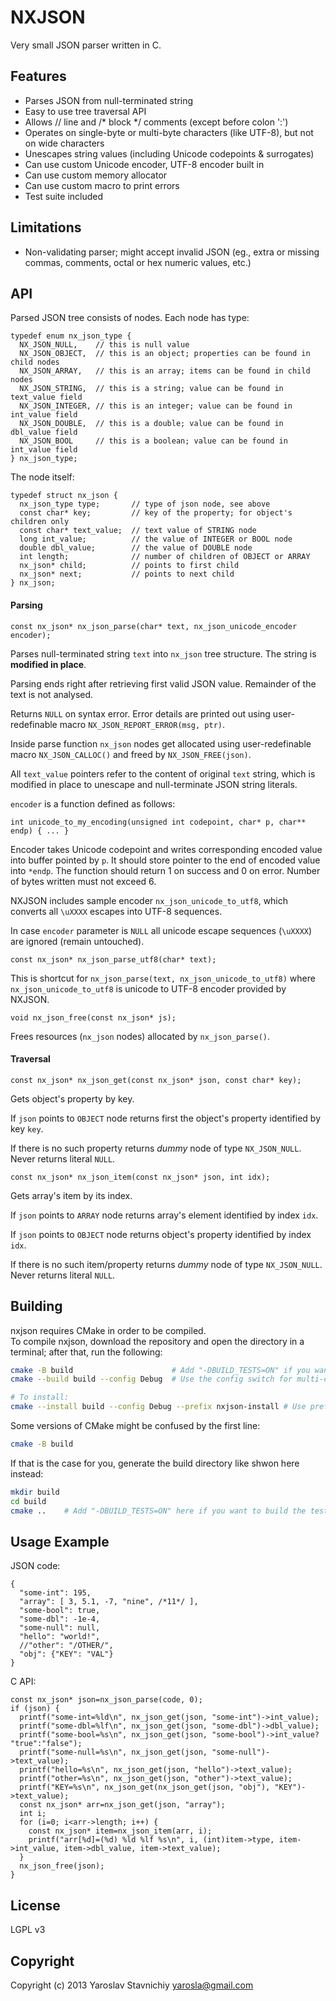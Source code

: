 NXJSON
================================

Very small JSON parser written in C.

## Features

- Parses JSON from null-terminated string
- Easy to use tree traversal API
- Allows // line and /\* block \*/ comments (except before colon ':')
- Operates on single-byte or multi-byte characters (like UTF-8), but not on wide characters
- Unescapes string values (including Unicode codepoints & surrogates)
- Can use custom Unicode encoder, UTF-8 encoder built in
- Can use custom memory allocator
- Can use custom macro to print errors
- Test suite included

## Limitations

- Non-validating parser; might accept invalid JSON (eg., extra or missing commas, comments, octal or hex numeric values, etc.)

## API

Parsed JSON tree consists of nodes. Each node has type:

    typedef enum nx_json_type {
      NX_JSON_NULL,    // this is null value
      NX_JSON_OBJECT,  // this is an object; properties can be found in child nodes
      NX_JSON_ARRAY,   // this is an array; items can be found in child nodes
      NX_JSON_STRING,  // this is a string; value can be found in text_value field
      NX_JSON_INTEGER, // this is an integer; value can be found in int_value field
      NX_JSON_DOUBLE,  // this is a double; value can be found in dbl_value field
      NX_JSON_BOOL     // this is a boolean; value can be found in int_value field
    } nx_json_type;


The node itself:

    typedef struct nx_json {
      nx_json_type type;       // type of json node, see above
      const char* key;         // key of the property; for object's children only
      const char* text_value;  // text value of STRING node
      long int_value;          // the value of INTEGER or BOOL node
      double dbl_value;        // the value of DOUBLE node
      int length;              // number of children of OBJECT or ARRAY
      nx_json* child;          // points to first child
      nx_json* next;           // points to next child
    } nx_json;


#### Parsing

    const nx_json* nx_json_parse(char* text, nx_json_unicode_encoder encoder);

Parses null-terminated string `text` into `nx_json` tree structure. The string is **modified in place**.

Parsing ends right after retrieving first valid JSON value. Remainder of the text is not analysed.

Returns `NULL` on syntax error. Error details are printed out using user-redefinable macro `NX_JSON_REPORT_ERROR(msg, ptr)`.

Inside parse function `nx_json` nodes get allocated using user-redefinable macro `NX_JSON_CALLOC()` and freed by `NX_JSON_FREE(json)`.

All `text_value` pointers refer to the content of original `text` string, which is modified in place to unescape and null-terminate JSON string literals.

`encoder` is a function defined as follows:

    int unicode_to_my_encoding(unsigned int codepoint, char* p, char** endp) { ... }

Encoder takes Unicode codepoint and writes corresponding encoded value into buffer pointed by `p`. It should store pointer to the end of encoded value into `*endp`. The function should return 1 on success and 0 on error. Number of bytes written must not exceed 6.

NXJSON includes sample encoder `nx_json_unicode_to_utf8`, which converts all `\uXXXX` escapes into UTF-8 sequences.

In case `encoder` parameter is `NULL` all unicode escape sequences (`\uXXXX`) are ignored (remain untouched).


    const nx_json* nx_json_parse_utf8(char* text);

This is shortcut for `nx_json_parse(text, nx_json_unicode_to_utf8)` where `nx_json_unicode_to_utf8` is unicode to UTF-8 encoder provided by NXJSON.


    void nx_json_free(const nx_json* js);

Frees resources (`nx_json` nodes) allocated by `nx_json_parse()`.


#### Traversal

    const nx_json* nx_json_get(const nx_json* json, const char* key);

Gets object's property by key.

If `json` points to `OBJECT` node returns first the object's property identified by key `key`.

If there is no such property returns *dummy* node of type `NX_JSON_NULL`. Never returns literal `NULL`.


    const nx_json* nx_json_item(const nx_json* json, int idx);

Gets array's item by its index.

If `json` points to `ARRAY` node returns array's element identified by index `idx`.

If `json` points to `OBJECT` node returns object's property identified by index `idx`.

If there is no such item/property returns *dummy* node of type `NX_JSON_NULL`. Never returns literal `NULL`.

## Building
nxjson requires CMake in order to be compiled.  
To compile nxjson, download the repository and open the directory in a terminal; after that, run the following:
```sh
cmake -B build                      # Add "-DBUILD_TESTS=ON" if you want to build the test program.
cmake --build build --config Debug  # Use the config switch for multi-config generators like Visual Studio to change your build configuration.

# To install:
cmake --install build --config Debug --prefix nxjson-install # Use prefix to select your own install path; CMake will use the default directory (Program Files (x86) on Windows, /usr/local on most Linux distributions etc.) otherwise.
```

Some versions of CMake might be confused by the first line:
```sh
cmake -B build
```
If that is the case for you, generate the build directory like shwon here instead:
```sh
mkdir build
cd build
cmake ..    # Add "-DBUILD_TESTS=ON" here if you want to build the test program, just like for the -B command.
```

## Usage Example

JSON code:

    {
      "some-int": 195,
      "array": [ 3, 5.1, -7, "nine", /*11*/ ],
      "some-bool": true,
      "some-dbl": -1e-4,
      "some-null": null,
      "hello": "world!",
      //"other": "/OTHER/",
      "obj": {"KEY": "VAL"}
    }

C API:

    const nx_json* json=nx_json_parse(code, 0);
    if (json) {
      printf("some-int=%ld\n", nx_json_get(json, "some-int")->int_value);
      printf("some-dbl=%lf\n", nx_json_get(json, "some-dbl")->dbl_value);
      printf("some-bool=%s\n", nx_json_get(json, "some-bool")->int_value? "true":"false");
      printf("some-null=%s\n", nx_json_get(json, "some-null")->text_value);
      printf("hello=%s\n", nx_json_get(json, "hello")->text_value);
      printf("other=%s\n", nx_json_get(json, "other")->text_value);
      printf("KEY=%s\n", nx_json_get(nx_json_get(json, "obj"), "KEY")->text_value);
      const nx_json* arr=nx_json_get(json, "array");
      int i;
      for (i=0; i<arr->length; i++) {
        const nx_json* item=nx_json_item(arr, i);
        printf("arr[%d]=(%d) %ld %lf %s\n", i, (int)item->type, item->int_value, item->dbl_value, item->text_value);
      }
      nx_json_free(json);
    }

## License

LGPL v3

## Copyright

Copyright (c) 2013 Yaroslav Stavnichiy <yarosla@gmail.com>
